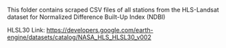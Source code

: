 This folder contains scraped CSV files of all stations from the HLS-Landsat dataset for Normalized Difference Built-Up Index (NDBI)

HLSL30 Link: https://developers.google.com/earth-engine/datasets/catalog/NASA_HLS_HLSL30_v002 
